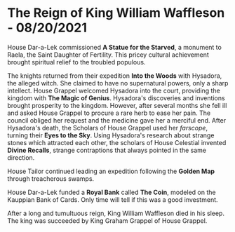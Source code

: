 # The Reign of King William Waffleson - 08/20/2021

House Dar-a-Lek commissioned **A Statue for the Starved**, a monument to Raela, the Saint Daughter of Fertility. This pricey cultural achievement brought spiritual relief to the troubled populous.

The knights returned from their expedition **Into the Woods** with Hysadora, the alleged witch. She claimed to have no supernatural powers, only a sharp intellect. House Grappel welcomed Hysadora into the court, providing the kingdom with **The Magic of Genius**. Hysadora's discoveries and inventions brought prosperity to the kingdom. However, after several months she fell ill and asked House Grappel to procure a rare herb to ease her pain. The council obliged her request and the medicine gave her a merciful end. After Hysadora's death, the Scholars of House Grappel used her _farscope_, turning their **Eyes to the Sky**. Using Hysadora's research about strange stones which attracted each other, the scholars of House Celestial invented **Divine Recalls**, strange contraptions that always pointed in the same direction.

House Tailor continued leading an expedition following the **Golden Map** through treacherous swamps.

House Dar-a-Lek funded a **Royal Bank** called **The Coin**, modeled on the Kauppian Bank of Cards. Only time will tell if this was a good investment.

After a long and tumultuous reign, King William Waffleson died in his sleep. The king was succeeded by King Graham Grappel of House Grappel.
